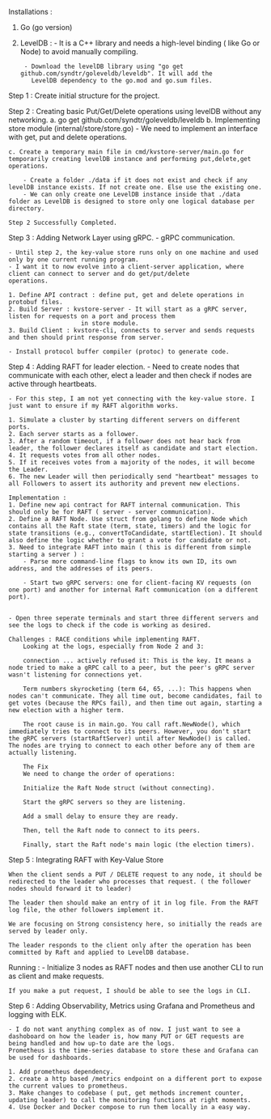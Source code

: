 
Installations : 
1. Go (go version)
2. LevelDB : 
        - It is a C++ library and needs a high-level binding ( like Go or Node) to avoid manually compiling. 
        
        - Download the levelDB library using "go get github.com/syndtr/goleveldb/leveldb". It will add the 
          LevelDB dependency to the go.mod and go.sum files. 


Step 1 : Create initial structure for the project. 

Step 2 : Creating basic Put/Get/Delete operations using levelDB without any networking. 
    a. go get github.com/syndtr/goleveldb/leveldb
    b. Implementing store module (internal/store/store.go) 
        - We need to implement an interface with get, put and delete operations. 

    c. Create a temporary main file in cmd/kvstore-server/main.go for temporarily creating levelDB instance and performing put,delete,get operations. 

        - Create a folder ./data if it does not exist and check if any levelDB instance exists. If not create one. Else use the existing one. 
        - We can only create one LevelDB instance inside that ./data folder as LevelDB is designed to store only one logical database per directory. 

    Step 2 Successfully Completed. 

Step 3 : Adding Network Layer using gRPC. 
    - gRPC communication. 

    - Until step 2, the key-value store runs only on one machine and used only by one current running program. 
    - I want it to now evolve into a client-server application, where client can connect to server and do get/put/delete 
    operations. 
    
    1. Define API contract : define put, get and delete operations in protobuf files. 
    2. Build Server : kvstore-server - It will start as a gRPC server, listen for requests on a port and process them 
                        in store module. 
    3. Build Client : kvstore-cli, connects to server and sends requests and then should print response from server. 

    - Install protocol buffer compiler (protoc) to generate code. 

Step 4 : Adding RAFT for leader election. 
    - Need to create nodes that communicate with each other, elect a leader and then check if nodes are active through heartbeats. 

    - For this step, I am not yet connecting with the key-value store. I just want to ensure if my RAFT algorithm works. 

    1. Simulate a cluster by starting different servers on different ports. 
    2. Each server starts as a follower. 
    3. After a random timeout, if a follower does not hear back from leader, the follower declares itself as candidate and start election. 
    4. It requests votes from all other nodes. 
    5. If it receives votes from a majority of the nodes, it will become the Leader.
    6. The new Leader will then periodically send "heartbeat" messages to all Followers to assert its authority and prevent new elections.

    Implementation : 
    1. Define new api contract for RAFT internal communication. This should only be for RAFT ( server - server communication). 
    2. Define a RAFT Node. Use struct from golang to define Node which contains all the Raft state (term, state, timers) and the logic for state transitions (e.g., convertToCandidate, startElection). It should also define the logic whether to grant a vote for candidate or not. 
    3. Need to integrate RAFT into main ( this is different from simple starting a server ) : 
        - Parse more command-line flags to know its own ID, its own address, and the addresses of its peers.

        - Start two gRPC servers: one for client-facing KV requests (on one port) and another for internal Raft communication (on a different port).

    
    - Open three seperate terminals and start three different servers and see the logs to check if the code is working as desired. 

    Challenges : RACE conditions while implementing RAFT.
        Looking at the logs, especially from Node 2 and 3:

        connection ... actively refused it: This is the key. It means a node tried to make a gRPC call to a peer, but the peer's gRPC server wasn't listening for connections yet.

        Term numbers skyrocketing (term 64, 65, ...): This happens when nodes can't communicate. They all time out, become candidates, fail to get votes (because the RPCs fail), and then time out again, starting a new election with a higher term.

        The root cause is in main.go. You call raft.NewNode(), which immediately tries to connect to its peers. However, you don't start the gRPC servers (startRaftServer) until after NewNode() is called. The nodes are trying to connect to each other before any of them are actually listening.

        The Fix
        We need to change the order of operations:

        Initialize the Raft Node struct (without connecting).

        Start the gRPC servers so they are listening.

        Add a small delay to ensure they are ready.

        Then, tell the Raft node to connect to its peers.

        Finally, start the Raft node's main logic (the election timers). 


Step 5 : Integrating RAFT with Key-Value Store 

    When the client sends a PUT / DELETE request to any node, it should be redirected to the leader who processes that request. ( the follower nodes should forward it to leader)

    The leader then should make an entry of it in log file. From the RAFT log file, the other followers implement it. 

    We are focusing on Strong consistency here, so initially the reads are served by leader only. 

    The leader responds to the client only after the operation has been committed by Raft and applied to LevelDB database. 


Running : 
    - Initialize 3 nodes as RAFT nodes and then use another CLI to run as client and make requests. 

    If you make a put request, I should be able to see the logs in CLI. 


Step 6 : Adding Observability, Metrics using Grafana and Prometheus and logging with ELK. 

    - I do not want anything complex as of now. I just want to see a dashoboard on how the leader is, how many PUT or GET requests are being handled and how up-to date are the logs. 
    Prometheus is the time-series database to store these and Grafana can be used for dashboards. 

    1. Add prometheus dependency. 
    2. create a http based /metrics endpoint on a different port to expose the current values to prometheus. 
    3. Make changes to codebase ( put, get methods increment counter, updating leader) to call the monitoring functions at right moments. 
    4. Use Docker and Docker compose to run them locally in a easy way. 


